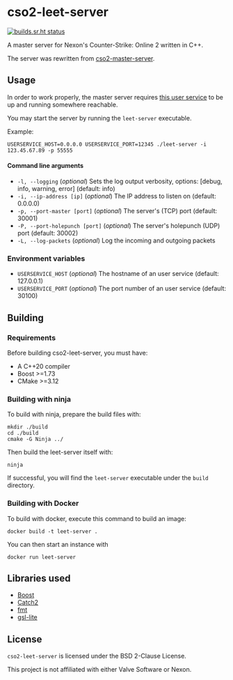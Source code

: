 # cso2-leet-server

[![builds.sr.ht status](https://builds.sr.ht/~leite/cso2-leet-server/commits/alpine-gcc.yml.svg)](https://builds.sr.ht/~leite/cso2-leet-server/commits/alpine-gcc.yml)

A master server for Nexon's Counter-Strike: Online 2 written in C++.

The server was rewritten from [cso2-master-server](https://github.com/L-Leite/cso2-master-server).

## Usage

In order to work properly, the master server requires [this user service](https://github.com/L-Leite/cso2-users-service) to be up and running somewhere reachable.

You may start the server by running the `leet-server` executable.

Example:

```
USERSERVICE_HOST=0.0.0.0 USERSERVICE_PORT=12345 ./leet-server -i 123.45.67.89 -p 55555
```

#### Command line arguments

- `-l, --logging` (_optional_) Sets the log output verbosity, options: [debug, info, warning, error] (default: info)
- `-i, --ip-address [ip]` (_optional_) The IP address to listen on (default: 0.0.0.0)
- `-p, --port-master [port]` (_optional_) The server's (TCP) port (default: 30001)
- `-P, --port-holepunch [port]` (_optional_) The server's holepunch (UDP) port (default: 30002)
- `-L, --log-packets` (_optional_) Log the incoming and outgoing packets

### Environment variables

- `USERSERVICE_HOST` (_optional_) The hostname of an user service (default: 127.0.0.1)
- `USERSERVICE_PORT` (_optional_) The port number of an user service (default: 30100)

## Building

### Requirements

Before building cso2-leet-server, you must have:

- A C++20 compiler
- Boost >=1.73
- CMake >=3.12

### Building with ninja

To build with ninja, prepare the build files with:

```
mkdir ./build
cd ./build
cmake -G Ninja ../
```

Then build the leet-server itself with:

```
ninja
```

If successful, you will find the `leet-server` executable under the `build` directory.

### Building with Docker

To build with docker, execute this command to build an image:

```
docker build -t leet-server .
```

You can then start an instance with

```
docker run leet-server
```

## Libraries used

- [Boost](https://www.boost.org/)
- [Catch2](https://github.com/catchorg/Catch2)
- [fmt](https://github.com/fmtlib/fmt)
- [gsl-lite](https://github.com/gsl-lite/gsl-lite)

## License

`cso2-leet-server` is licensed under the BSD 2-Clause License.

This project is not affiliated with either Valve Software or Nexon.
